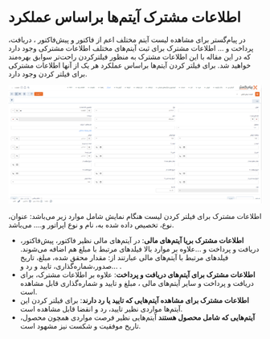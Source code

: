 # اطلاعات مشترک آیتم‌ها براساس عملکرد
در پیام‌گستر برای مشاهده لیست آیتم مختلف اعم از فاکتور و پیش‌فاکتور ، دریافت، پرداخت  و ... اطلاعات مشترک برای ثبت آیتم‌های مختلف اطلاعات مشترکی وجود دارد که در این مقاله با این اطلاعات مشترک به منظور فیلترکردن راحت‌تر سوابق بهره‌مند خواهید شد.
برای فیلتر کردن آیتم‌ها براساس عملکرد هر یک از آنها اطلاعات مشترکی برای فیلتر کردن وجود دارد.

![تصویر فیلتر آیتم فرصت](./Images/Common-information-in-a-list-of-different-items_2.8.3.png)

اطلاعات مشترک برای فیلتر کردن لیست هنگام نمایش شامل موارد زیر می‌باشد:
عنوان، نوع، تخصیص داده شده به، نام و نوع اپراتور و.... می‌باشد.
- **اطلاعات مشترک بریا آیتم‌های مالی**: در آیتم‌های مالی نظیر فاکتور، پیش‌فاکتور، دریافت و پرداخت و ...علاوه بر موارد بالا فیلدهای مرتبط با مبلغ هم اضافه می‌شوند. فیلدهای مرتبط با آیتم‌های مالی عبارتند از: مقدار محقق شده، مبلغ، تاریخ صدور،شماره‌گذاری، تایید و رد و... .
- **اطلاعات مشترک برای آیتم‌های دریافت و پرداخت**: علاوه بر اطلاعات مشترک، برای دریافت و پرداخت و سایر آیتم‌های مالی ، مبلغ و تایید و شماره‌گذاری قابل مشاهده است.
- **اطلاعات مشترک برای مشاهده آیتم‌هایی که تایید یا رد دارند**: برای فیلتر کردن این آیتم‌ها مواردی نظیر تایید، رد و انقضا قابل مشاهده است.
 - **آیتم‌هایی که شامل محصول هستند** آیتم‌هایی نظیر فرصت مواردی همچون محصول، تاریخ موفقیت و شکست نیز مشهود است.
